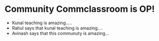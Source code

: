 # Community Commclassroom is OP!

- Kunal teaching is amazing.....
- Rahul says that kunal teaching is amazing....
- Avinash says that this communuty is amazing...
